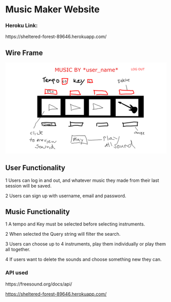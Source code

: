 <h1>Music Maker Website</h1>
<h3>Heroku Link:</h3>
<p>https://sheltered-forest-89646.herokuapp.com/</p>

<h2>Wire Frame</h2>

![alt text](./Music_Website_Wireframe.png)

<h2>User Functionality</h2>
<p>1 Users can log in and out, and whatever music they made from their last session will be saved.<p>
<p>2 Users can sign up with username, email and password.<p>


<h2>Music Functionality</h2>
<p>1 A tempo and Key must be selected before selecting instruments.<p>
<p>2 When selected the Query string will filter the search.</p>
<p>3 Users can choose up to 4 instruments, play them individually or play them all together.</p>
<p>4 If users want to delete the sounds and choose something new they can.</p>




<h3>API used</h3>
https://freesound.org/docs/api/


https://sheltered-forest-89646.herokuapp.com/